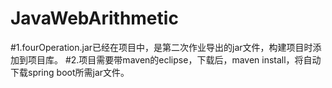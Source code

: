 # JavaWebArithmetic
#1.fourOperation.jar已经在项目中，是第二次作业导出的jar文件，构建项目时添加到项目库。
#2.项目需要带maven的eclipse，下载后，maven install，将自动下载spring boot所需jar文件。
